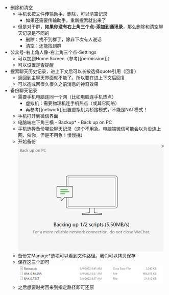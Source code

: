 - 删除和清空
  - 手机长按文件传输助手，删除，可以清空记录
    - 如果还需要传输助手，重新搜索就出来了
  - 但是对于群，**如果你没有右上角三个点-添加到通讯录**，那么删除和清空聊天记录是不同的
    - 删除：找不到群了，除非下次有人说话
    - 清空：还能找到群
- 公众号-右上角人像-右上角三个点-Settings
  - 可以加到Home Screen（参考[[permission]]）
  - 可以设置是否提醒
- 搜索聊天历史记录，进上下文后可以长按选择quote引用（回复）
  - 返回到主聊天界面就不能了。所以要在进上下文后回复
  - 可以造成回很久很久之前消息的神奇效果
- 备份聊天记录
  - 需要手机电脑连同一个网（比如电脑连手机热点）
    - 虚拟机：需要物理机连手机热点（或其它网络）
    - 再参考[[network]]设置虚拟机为桥接模式，不能是NAT模式！
  - 手机打开到微信界面
  - 电脑端左下角三横 - Backup* - Back up on PC
  - 手机选择备份哪些聊天记录（这个不用急。电脑端微信可能会以为没连上网，催你，但是不用急！慢慢挑）
  - 开始备份![](wechat-backup.png)
  - 备份完Manage*选项可以看到文件路径。我们可以拷贝保存
  - 保存这三个即可![](wechat-backup-files.png)
  - 之后想要时拷回来到指定路径即可还原